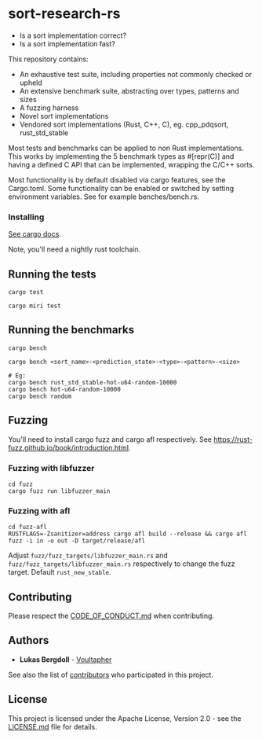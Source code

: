 # sort-research-rs

* Is a sort implementation correct?
* Is a sort implementation fast?

This repository contains:

* An exhaustive test suite, including properties not commonly checked or upheld
* An extensive benchmark suite, abstracting over types, patterns and sizes
* A fuzzing harness
* Novel sort implementations
* Vendored sort implementations (Rust, C++, C), eg. cpp_pdqsort, rust_std_stable

Most tests and benchmarks can be applied to non Rust implementations.
This works by implementing the 5 benchmark types as #[repr(C)] and having
a defined C API that can be implemented, wrapping the C/C++ sorts.

Most functionality is by default disabled via cargo features, see the
Cargo.toml. Some functionality can be enabled or switched by setting environment
variables. See for example benches/bench.rs.

### Installing

[See cargo docs](https://doc.rust-lang.org/cargo/guide/).

Note, you'll need a nightly rust toolchain.

## Running the tests

```
cargo test

cargo miri test
```

## Running the benchmarks

```
cargo bench

cargo bench <sort_name>-<prediction_state>-<type>-<pattern>-<size>

# Eg:
cargo bench rust_std_stable-hot-u64-random-10000
cargo bench hot-u64-random-10000
cargo bench random
```

## Fuzzing

You'll need to install cargo fuzz and cargo afl respectively.
See https://rust-fuzz.github.io/book/introduction.html.

### Fuzzing with libfuzzer

```
cd fuzz
cargo fuzz run libfuzzer_main
```

### Fuzzing with afl

```
cd fuzz-afl
RUSTFLAGS=-Zsanitizer=address cargo afl build --release && cargo afl fuzz -i in -o out -D target/release/afl
```

Adjust `fuzz/fuzz_targets/libfuzzer_main.rs` and
`fuzz/fuzz_targets/libfuzzer_main.rs` respectively to change the fuzz target.
Default `rust_new_stable`.

## Contributing

Please respect the [CODE_OF_CONDUCT.md](CODE_OF_CONDUCT.md) when contributing.

## Authors

* **Lukas Bergdoll** - [Voultapher](https://github.com/Voultapher)

See also the list of [contributors](https://github.com/Voultapher/sort-research-rs/contributors)
who participated in this project.

## License

This project is licensed under the Apache License, Version 2.0 -
see the [LICENSE.md](LICENSE.md) file for details.
